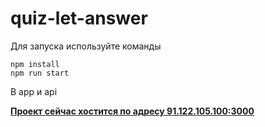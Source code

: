 # quiz-let-answer


Для запуска используйте команды
```
npm install 
npm run start 
```
В app и api 

[**Проект сейчас хостится по адресу 91.122.105.100:3000**](91.122.105.100:3000)
